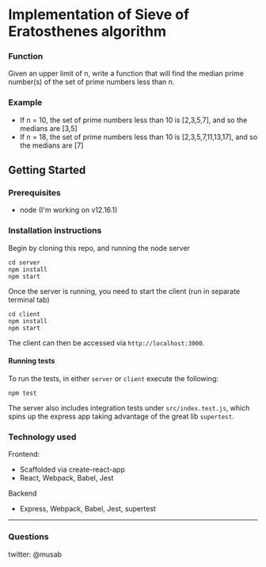 # Implementation of Sieve of Eratosthenes algorithm

### Function
Given an upper limit of n, write a function that will find the median prime number(s) of the set of prime numbers less than n.

### Example
- If n = 10, the set of prime numbers less than 10 is [2,3,5,7], and so the medians are [3,5]
- If n = 18, the set of prime numbers less than 10 is [2,3,5,7,11,13,17], and so the medians are [7]

## Getting Started

### Prerequisites

- node (I'm working on v12.16.1)

### Installation instructions

Begin by cloning this repo, and running the node server

```
cd server
npm install
npm start
```

Once the server is running, you need to start the client (run in separate terminal tab)

```
cd client
npm install
npm start
```

The client can then be accessed via `http://localhost:3000`.

#### Running tests

To run the tests, in either `server` or `client` execute the following:

```
npm test
```

The server also includes integration tests under `src/index.test.js`, which spins up the express app taking advantage of the great lib `supertest`.

### Technology used

Frontend:

- Scaffolded via create-react-app
- React, Webpack, Babel, Jest

Backend

- Express, Webpack, Babel, Jest, supertest

---

### Questions

twitter: @musab
